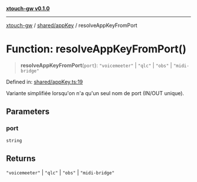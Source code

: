 [**xtouch-gw v0.1.0**](../../../README.md)

***

[xtouch-gw](../../../README.md) / [shared/appKey](../README.md) / resolveAppKeyFromPort

# Function: resolveAppKeyFromPort()

> **resolveAppKeyFromPort**(`port`): `"voicemeeter"` \| `"qlc"` \| `"obs"` \| `"midi-bridge"`

Defined in: [shared/appKey.ts:19](https://github.com/JulienCr/xtouch-gw/blob/4762a61efc98f67cb78942b4a0e2d9f4848bdf43/src/shared/appKey.ts#L19)

Variante simplifiée lorsqu'on n'a qu'un seul nom de port (IN/OUT unique).

## Parameters

### port

`string`

## Returns

`"voicemeeter"` \| `"qlc"` \| `"obs"` \| `"midi-bridge"`
